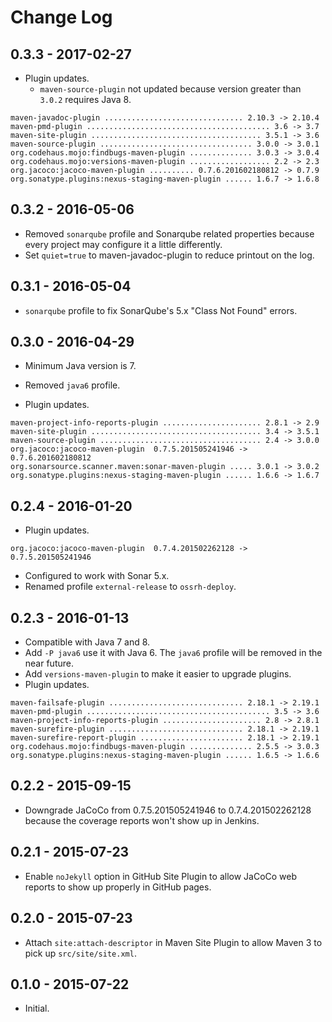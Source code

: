 # Change Log

## 0.3.3 - 2017-02-27

* Plugin updates. 
    * `maven-source-plugin` not updated because version greater than `3.0.2` requires Java 8.

```text
maven-javadoc-plugin ............................... 2.10.3 -> 2.10.4
maven-pmd-plugin ......................................... 3.6 -> 3.7
maven-site-plugin ...................................... 3.5.1 -> 3.6
maven-source-plugin .................................. 3.0.0 -> 3.0.1
org.codehaus.mojo:findbugs-maven-plugin .............. 3.0.3 -> 3.0.4
org.codehaus.mojo:versions-maven-plugin .................. 2.2 -> 2.3
org.jacoco:jacoco-maven-plugin .......... 0.7.6.201602180812 -> 0.7.9
org.sonatype.plugins:nexus-staging-maven-plugin ...... 1.6.7 -> 1.6.8
```

## 0.3.2 - 2016-05-06

* Removed `sonarqube` profile and Sonarqube related properties because every project may configure it a little differently.
* Set `quiet=true` to maven-javadoc-plugin to reduce printout on the log.

## 0.3.1 - 2016-05-04

* `sonarqube` profile to fix SonarQube's 5.x "Class Not Found" errors.

## 0.3.0 - 2016-04-29

* Minimum Java version is 7.
* Removed `java6` profile.

* Plugin updates.

```text
maven-project-info-reports-plugin ...................... 2.8.1 -> 2.9
maven-site-plugin ...................................... 3.4 -> 3.5.1
maven-source-plugin .................................... 2.4 -> 3.0.0
org.jacoco:jacoco-maven-plugin  0.7.5.201505241946 -> 0.7.6.201602180812
org.sonarsource.scanner.maven:sonar-maven-plugin ..... 3.0.1 -> 3.0.2
org.sonatype.plugins:nexus-staging-maven-plugin ...... 1.6.6 -> 1.6.7
```

## 0.2.4 - 2016-01-20

* Plugin updates.

```text
org.jacoco:jacoco-maven-plugin  0.7.4.201502262128 -> 0.7.5.201505241946
```

* Configured to work with Sonar 5.x.
* Renamed profile `external-release` to `ossrh-deploy`.

## 0.2.3 - 2016-01-13

* Compatible with Java 7 and 8. 
* Add `-P java6` use it with Java 6. The `java6` profile will be removed in the near future.
* Add `versions-maven-plugin` to make it easier to upgrade plugins.
* Plugin updates.

```text
maven-failsafe-plugin .............................. 2.18.1 -> 2.19.1
maven-pmd-plugin ......................................... 3.5 -> 3.6
maven-project-info-reports-plugin ...................... 2.8 -> 2.8.1
maven-surefire-plugin .............................. 2.18.1 -> 2.19.1
maven-surefire-report-plugin ....................... 2.18.1 -> 2.19.1
org.codehaus.mojo:findbugs-maven-plugin .............. 2.5.5 -> 3.0.3
org.sonatype.plugins:nexus-staging-maven-plugin ...... 1.6.5 -> 1.6.6
```

## 0.2.2 - 2015-09-15

* Downgrade JaCoCo from 0.7.5.201505241946 to 0.7.4.201502262128 because the coverage reports won't show up in Jenkins.
            
## 0.2.1 - 2015-07-23

* Enable `noJekyll` option in GitHub Site Plugin to allow JaCoCo web reports to show up properly in GitHub pages.

## 0.2.0 - 2015-07-23

* Attach `site:attach-descriptor` in Maven Site Plugin to allow Maven 3 to pick up `src/site/site.xml`.

## 0.1.0 - 2015-07-22

* Initial.
